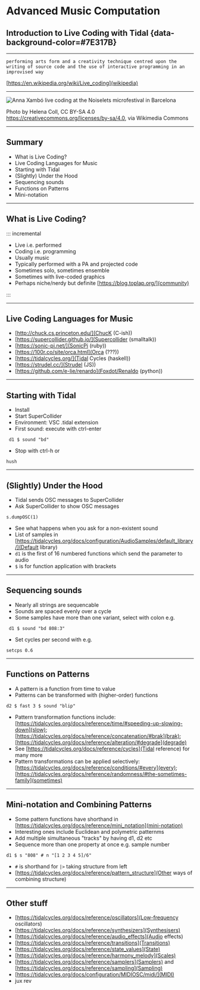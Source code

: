 # Advanced Music Computation
## Introduction to Live Coding with Tidal {data-background-color=#7E317B}

---

`performing arts form and a creativity technique centred upon the writing of source code and the use of interactive programming in an improvised way`

[https://en.wikipedia.org/wiki/Live_coding](wikipedia)

---


![Anna Xambó live coding at the Noiselets microfestival in Barcelona](https://upload.wikimedia.org/wikipedia/commons/0/07/Anna_Xamb%C3%B3_live_coding_at_the_Noiselets_microfestival_in_Barcelona.jpg)

Photo by Helena Coll, CC BY-SA 4.0 <https://creativecommons.org/licenses/by-sa/4.0>, via Wikimedia Commons

---

## Summary

- What is Live Coding?
- Live Coding Languages for Music
- Starting with Tidal
- (Slightly) Under the Hood
- Sequencing sounds
- Functions on Patterns
- Mini-notation

---

## What is Live Coding?

::: incremental

- Live i.e. performed
- Coding i.e. programming
- Usually music
- Typically performed with a PA and projected code
- Sometimes solo, sometimes ensemble
- Sometimes with live-coded graphics
- Perhaps niche/nerdy but definite [https://blog.toplap.org/](community)

:::

---

## Live Coding Languages for Music

- [http://chuck.cs.princeton.edu/](ChucK (C-ish))
- [https://supercollider.github.io/](Supercollider (smalltalk))
- [https://sonic-pi.net/](SonicPi (ruby))
- [https://100r.co/site/orca.html](Orca (???))
- [https://tidalcycles.org/](Tidal Cycles (haskell))
- [https://strudel.cc/](Strudel (JS))
- [https://github.com/e-lie/renardo](Foxdot/Renaldo (python))

---

## Starting with Tidal

- Install
- Start SuperCollider
- Environment: VSC .tidal extension
- First sound: execute with ctrl-enter

``` d1 $ sound "bd"```

- Stop with ctrl-h or 

```hush```

---

## (Slightly) Under the Hood

- Tidal sends OSC messages to SuperCollider
- Ask SuperCollider to show OSC messages

```s.dumpOSC(1)```

- See what happens when you ask for a non-existent sound
- List of samples in [https://tidalcycles.org/docs/configuration/AudioSamples/default_library/](Default library)
- `d1` is the first of 16 numbered functions which send the parameter to audio
- `$` is for function application with brackets

---

## Sequencing sounds

- Nearly all strings are sequencable
- Sounds are spaced evenly over a cycle
- Some samples have more than one variant, select with colon e.g.

``` d1 $ sound "bd 808:3"```

- Set cycles per second with e.g. 

```setcps 0.6```

---

## Functions on Patterns

- A pattern is a function from time to value
- Patterns can be transformed with (higher-order) functions

```d2 $ fast 3 $ sound "blip"```

- Pattern transformation functions include: [https://tidalcycles.org/docs/reference/time/#speeding-up-slowing-down](slow); [https://tidalcycles.org/docs/reference/concatenation/#brak](brak); [https://tidalcycles.org/docs/reference/alteration/#degrade](degrade)
- See [https://tidalcycles.org/docs/reference/cycles](Tidal reference) for many more
- Pattern transformations can be applied selectively: [https://tidalcycles.org/docs/reference/conditions/#every](every); [https://tidalcycles.org/docs/reference/randomness/#the-sometimes-family](sometimes)

---

## Mini-notation and Combining Patterns

- Some pattern functions have shorthand in [https://tidalcycles.org/docs/reference/mini_notation](mini-notation)
- Interesting ones include Euclidean and polymetric patternms
- Add multiple simultaneous "tracks" by having d1, d2 etc
- Sequence more than one property at once e.g. sample number

```d1 $ s "808" # n "[1 2 3 4 5]/6"```

- `#` is shorthand for `|>` taking structure from left
- [https://tidalcycles.org/docs/reference/pattern_structure](Other ways of combining structure)

---

## Other stuff

- [https://tidalcycles.org/docs/reference/oscillators](Low-frequency oscillators)
- [https://tidalcycles.org/docs/reference/synthesizers](Synthesisers)
- [https://tidalcycles.org/docs/reference/audio_effects](Audio effects)
- [https://tidalcycles.org/docs/reference/transitions](Transitions)
- [https://tidalcycles.org/docs/reference/state_values](State)
- [https://tidalcycles.org/docs/reference/harmony_melody](Scales)
- [https://tidalcycles.org/docs/reference/samplers](Samplers) and [https://tidalcycles.org/docs/reference/sampling](Sampling)
- [https://tidalcycles.org/docs/configuration/MIDIOSC/midi/](MIDI)
- jux rev
